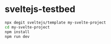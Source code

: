 # sveltejs-testbed

```bash
npx degit sveltejs/template my-svelte-project
cd my-svelte-project
npm install
npm run dev
```
